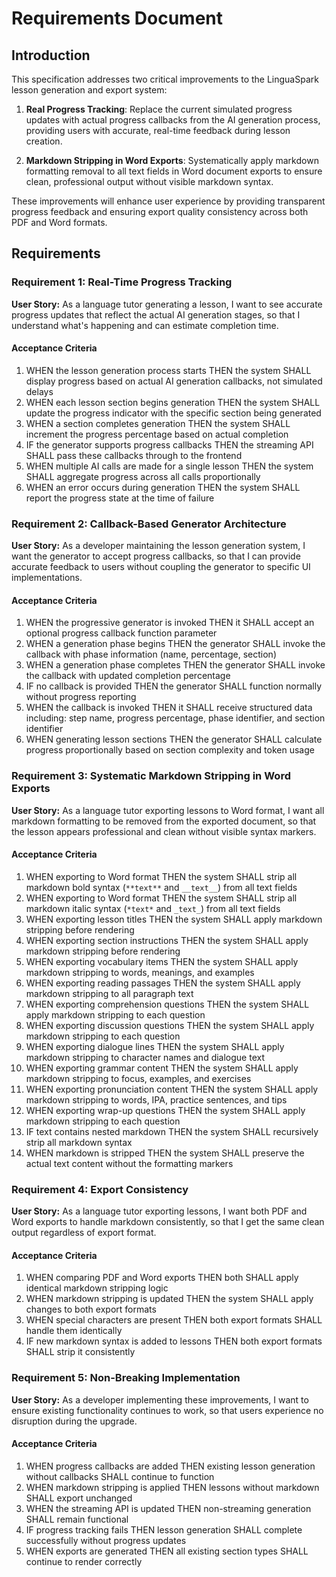 # Requirements Document

## Introduction

This specification addresses two critical improvements to the LinguaSpark lesson generation and export system:

1. **Real Progress Tracking**: Replace the current simulated progress updates with actual progress callbacks from the AI generation process, providing users with accurate, real-time feedback during lesson creation.

2. **Markdown Stripping in Word Exports**: Systematically apply markdown formatting removal to all text fields in Word document exports to ensure clean, professional output without visible markdown syntax.

These improvements will enhance user experience by providing transparent progress feedback and ensuring export quality consistency across both PDF and Word formats.

## Requirements

### Requirement 1: Real-Time Progress Tracking

**User Story:** As a language tutor generating a lesson, I want to see accurate progress updates that reflect the actual AI generation stages, so that I understand what's happening and can estimate completion time.

#### Acceptance Criteria

1. WHEN the lesson generation process starts THEN the system SHALL display progress based on actual AI generation callbacks, not simulated delays
2. WHEN each lesson section begins generation THEN the system SHALL update the progress indicator with the specific section being generated
3. WHEN a section completes generation THEN the system SHALL increment the progress percentage based on actual completion
4. IF the generator supports progress callbacks THEN the streaming API SHALL pass these callbacks through to the frontend
5. WHEN multiple AI calls are made for a single lesson THEN the system SHALL aggregate progress across all calls proportionally
6. WHEN an error occurs during generation THEN the system SHALL report the progress state at the time of failure

### Requirement 2: Callback-Based Generator Architecture

**User Story:** As a developer maintaining the lesson generation system, I want the generator to accept progress callbacks, so that I can provide accurate feedback to users without coupling the generator to specific UI implementations.

#### Acceptance Criteria

1. WHEN the progressive generator is invoked THEN it SHALL accept an optional progress callback function parameter
2. WHEN a generation phase begins THEN the generator SHALL invoke the callback with phase information (name, percentage, section)
3. WHEN a generation phase completes THEN the generator SHALL invoke the callback with updated completion percentage
4. IF no callback is provided THEN the generator SHALL function normally without progress reporting
5. WHEN the callback is invoked THEN it SHALL receive structured data including: step name, progress percentage, phase identifier, and section identifier
6. WHEN generating lesson sections THEN the generator SHALL calculate progress proportionally based on section complexity and token usage

### Requirement 3: Systematic Markdown Stripping in Word Exports

**User Story:** As a language tutor exporting lessons to Word format, I want all markdown formatting to be removed from the exported document, so that the lesson appears professional and clean without visible syntax markers.

#### Acceptance Criteria

1. WHEN exporting to Word format THEN the system SHALL strip all markdown bold syntax (`**text**` and `__text__`) from all text fields
2. WHEN exporting to Word format THEN the system SHALL strip all markdown italic syntax (`*text*` and `_text_`) from all text fields
3. WHEN exporting lesson titles THEN the system SHALL apply markdown stripping before rendering
4. WHEN exporting section instructions THEN the system SHALL apply markdown stripping before rendering
5. WHEN exporting vocabulary items THEN the system SHALL apply markdown stripping to words, meanings, and examples
6. WHEN exporting reading passages THEN the system SHALL apply markdown stripping to all paragraph text
7. WHEN exporting comprehension questions THEN the system SHALL apply markdown stripping to each question
8. WHEN exporting discussion questions THEN the system SHALL apply markdown stripping to each question
9. WHEN exporting dialogue lines THEN the system SHALL apply markdown stripping to character names and dialogue text
10. WHEN exporting grammar content THEN the system SHALL apply markdown stripping to focus, examples, and exercises
11. WHEN exporting pronunciation content THEN the system SHALL apply markdown stripping to words, IPA, practice sentences, and tips
12. WHEN exporting wrap-up questions THEN the system SHALL apply markdown stripping to each question
13. IF text contains nested markdown THEN the system SHALL recursively strip all markdown syntax
14. WHEN markdown is stripped THEN the system SHALL preserve the actual text content without the formatting markers

### Requirement 4: Export Consistency

**User Story:** As a language tutor exporting lessons, I want both PDF and Word exports to handle markdown consistently, so that I get the same clean output regardless of export format.

#### Acceptance Criteria

1. WHEN comparing PDF and Word exports THEN both SHALL apply identical markdown stripping logic
2. WHEN markdown stripping is updated THEN the system SHALL apply changes to both export formats
3. WHEN special characters are present THEN both export formats SHALL handle them identically
4. IF new markdown syntax is added to lessons THEN both export formats SHALL strip it consistently

### Requirement 5: Non-Breaking Implementation

**User Story:** As a developer implementing these improvements, I want to ensure existing functionality continues to work, so that users experience no disruption during the upgrade.

#### Acceptance Criteria

1. WHEN progress callbacks are added THEN existing lesson generation without callbacks SHALL continue to function
2. WHEN markdown stripping is applied THEN lessons without markdown SHALL export unchanged
3. WHEN the streaming API is updated THEN non-streaming generation SHALL remain functional
4. IF progress tracking fails THEN lesson generation SHALL complete successfully without progress updates
5. WHEN exports are generated THEN all existing section types SHALL continue to render correctly

